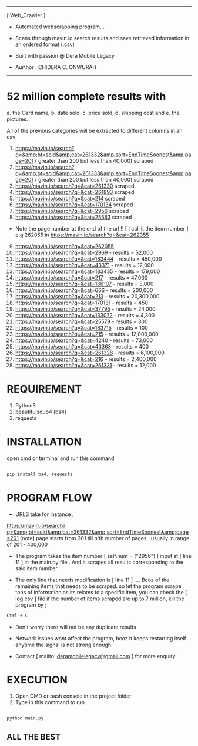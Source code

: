 ***
 
 [ Web_Crawler ] 
 
 + Automated webscrapping program...
 
 + Scans through mavin.io search results and save retrieved information in an ordered format (.csv)
 
 + Built with passion @ Dera Mobile Legacy
 
 + Aurthor : CHIDERA C. ONWURAH
 
***

# 52 million complete results with 

a. the Card name, 
b. date sold, 
c. price sold, 
d. shipping cost and 
e. the pictures. 

All of the previous categories will be extracted to different columns in an csv


1. https://mavin.io/search?q=&amp;bt=sold&amp;cat=261332&amp;sort=EndTimeSoonest&amp;page=201    ( greater than 200 but less than 40,000) scraped
2. https://mavin.io/search?q=&amp;bt=sold&amp;cat=261333&amp;sort=EndTimeSoonest&amp;page=201    ( greater than 200 but less than 40,000) scraped 
3. https://mavin.io/search?q=&cat=261330 scraped 
4. https://mavin.io/search?q=&cat=261893 scraped
5. https://mavin.io/search?q=&cat=214  scraped
6. https://mavin.io/search?q=&cat=170134 scraped
7. https://mavin.io/search?q=&cat=2956 scraped
8. https://mavin.io/search?q=&cat=25583 scraped

* Note the page number at the end of the url !!
[ I call it the item number ] 
e.g 262055 in https://mavin.io/search?q=&cat=262055
9. https://mavin.io/search?q=&cat=262055 
10. https://mavin.io/search?q=&cat=2969 - results = 52,000 
11. https://mavin.io/search?q=&cat=183444 - results = 450,000 
12. https://mavin.io/search?q=&cat=43371 - results = 12,000 
13. https://mavin.io/search?q=&cat=183435 - results = 179,000 
14. https://mavin.io/search?q=&cat=217 - results = 47,000 
15. https://mavin.io/search?q=&cat=166107 - results = 3,000 
16. https://mavin.io/search?q=&cat=666 - results = 200,000 
17. https://mavin.io/search?q=&cat=213 - results = 20,300,000 
18. https://mavin.io/search?q=&cat=170131 - results = 450 
19. https://mavin.io/search?q=&cat=37795 - results = 24,000 
20. https://mavin.io/search?q=&cat=133072 - results = 4,300 
21. https://mavin.io/search?q=&cat=25579 - results = 300 
22. https://mavin.io/search?q=&cat=183715 - results = 100 
23. https://mavin.io/search?q=&cat=215 - results = 12,000,000 
24. https://mavin.io/search?q=&cat=4240 - results = 73,000 
25. https://mavin.io/search?q=&cat=43363 - results = 400 
26. https://mavin.io/search?q=&cat=261328 - results = 6,100,000 
27. https://mavin.io/search?q=&cat=216 - results = 2,400,000 
28. https://mavin.io/search?q=&cat=261331 - results = 12,000 

# REQUIREMENT

1. Python3
2. beautifulsoup4 (bs4)
3. requests

# INSTALLATION

open cmd or terminal and run this command

~~~sh

pip install bs4, requests

~~~


# PROGRAM FLOW

- URLS
take for instance ;

https://mavin.io/search?q=&amp;bt=sold&amp;cat=261332&amp;sort=EndTimeSoonest&amp;page=201 [note] page starts from 201 
till n'th number of pages.. usually in range of 201 - 400,000 

- The program takes the item number [ self.num = 	("2956") ] input at [ line 11 ] in the main.py file .
And it scrapes all results corresponding to the said item number

- The only line that needs modification is [ line 11 ] .... 
Bcoz of the remaining items that needs to be scraped. so let the program scrape tons of information as its relates to a specific item, you can check the [ log.csv ] file if the number of items scraped are up to 7 million, kill the program by ;

~~~sh
Ctrl + C
~~~

- Don't worry there will not be any duplicate results

- Network issues wont affect the program, bcoz it keeps restarting itself anytime the signal is not strong enough.

- Contact [ mailto: deramobilelegacy@gmail.com ] for more enquiry

# EXECUTION

1. Open CMD or bash console in the project folder
2. Type in this command to run

~~~sh

python main.py

~~~

## ALL THE BEST
